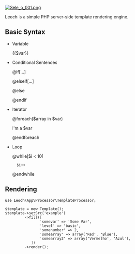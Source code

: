 [![Sele_o_001.png](https://s17.postimg.org/kjbvqrcm7/Sele_o_001.png)](https://postimg.org/image/ugmwjtk7v/)

Leoch is a simple PHP server-side template rendering engine.

## Basic Syntax

- Variable

    {{$var}}

- Conditional Sentences

    @if[...]

    @elseif[...]

    @else

    @endif

- Iterator

    @foreach($array in $var)

    I'm a $var

    @endforeach

- Loop

    @while[$i < 10]

        $i++

    @endwhile

## Rendering

    use Leoch\App\Processor\TemplateProcessor;

    $template = new Template();
    $template->setSrc('example')
             ->fill([
                    'somevar' => 'Some Var',
                    'level' => 'basic',
                    'somenumber' => 2,
                    'somearray' => array('Red', 'Blue'),
                    'somearray2' => array('Vermelho', 'Azul'),
                ])
             ->render();

